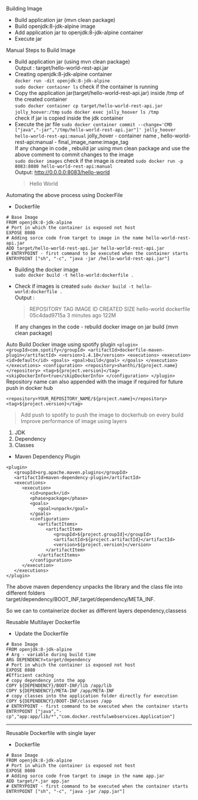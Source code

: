 Building Image
- Build application jar (mvn clean package)
- Build openjdk:8-jdk-alpine image
- Add application jar to openjdk:8-jdk-alpine container
- Execute jar

Manual Steps to Build Image
- Build application jar (using mvn clean package)<br/>
  Output : target/hello-world-rest-api.jar
- Creating openjdk:8-jdk-alpine container<br/>
  `docker run -dit openjdk:8-jdk-alpine`          
  `sudo docker container ls` 
  check if the container is running
- Copy the application jar(target/hello-world-rest-api.jar) inside /tmp of the created container                                             
  `sudo docker container cp target/hello-world-rest-api.jar jolly_hoover:/tmp`
  `sudo docker exec jolly_hoover ls /tmp`       
  check if jar is copied inside the jdk container                                                                                                                                               
- Execute the jar file
  `sudo docker container commit --change='CMD ["java","-jar","/tmp/hello-world-rest-api.jar"]' jolly_hoover hello-world-rest-api:manual`
   jolly_hover - container name , hello-world-rest-api:manual - final_image_name:image_tag <br/>
   If any change in code , rebuild jar using mvn clean package and use the above comment to commit changes to the image<br/>
  `sudo docker images`
   check if the image is created 
  `sudo docker run -p 8083:8080 hello-world-rest-api:manual` <br/>
   Output: http://0.0.0.0:8083/hello-world <br/>
   > Hello World

Automating the above process using DockerFile

- Dockerfile
```
# Base Image
FROM openjdk:8-jdk-alpine
# Port in which the container is exposed not host
EXPOSE 8080
# Adding sorce code from target to image in the name hello-world-rest-api.jar
ADD target/hello-world-rest-api.jar hello-world-rest-api.jar
# ENTRYPOINT - first command to be executed when the container starts
ENTRYPOINT ["sh", "-c", "java -jar /hello-world-rest-api.jar"]
```     

- Building the docker image<br/>
`sudo docker build -t hello-world:dockerfile .
`
- Check if images is created
 `sudo docker build -t hello-world:dockerfile .` <br/>
   Output :
   > REPOSITORY                                           TAG                 IMAGE ID            CREATED             SIZE 
   > hello-world                                          dockerfile          05c4dad9715a        3 minutes ago       122M

   If any changes in the code - rebuild docker image on jar build (mvn clean package)

Auto Build Docker image using spotify plugin
`
<plugin>
   <groupId>com.spotify</groupId>
   <artifactId>dockerfile-maven-plugin</artifactId>
   <version>1.4.10</version>
   <executions>
      <execution>
         <id>default</id>
         <goals>
            <goal>build</goal>
         </goals>
      </execution>
   </executions>
   <configuration>
      <repository>shanthi/${project.name}</repository>
      <tag>${project.version}</tag>
      <skipDockerInfo>true</skipDockerInfo>
   </configuration>
</plugin>
`               
Repository name can also appended with the image if required for future push in docker hub
```
<repository>YOUR_REPOSITORY_NAME/${project.name}</repository>
<tag>${project.version}</tag>
```
> Add <goal>push</goal> to spotify to push the image to dockerhub on every build
Improve performance of image using layers 

1. JDK
2. Dependency
3. Classes

- Maven Dependency Plugin
```
<plugin>
   <groupId>org.apache.maven.plugins</groupId>
   <artifactId>maven-dependency-plugin</artifactId>
   <executions>
      <execution>
         <id>unpack</id>
         <phase>package</phase>
         <goals>
            <goal>unpack</goal>
         </goals>
         <configuration>
            <artifactItems>
               <artifactItem>
                  <groupId>${project.groupId}</groupId>
                  <artifactId>${project.artifactId}</artifactId>
                  <version>${project.version}</version>
               </artifactItem>
            </artifactItems>
         </configuration>
      </execution>
   </executions>
</plugin>
```
The above maven dependency unpacks the library and the class file into different folders
target/dependency/BOOT_INF,target/dependency/META_INF.

So we can to containerize docker as different layers dependency,classess

Reusable Multilayer Dockerfile

- Update the Dockerfile
```
# Base Image
FROM openjdk:8-jdk-alpine
# Arg - variable during build time
ARG DEPENDENCY=target/dependency
# Port in which the container is exposed not host
EXPOSE 8080
#Efficient caching
# copy dependency into the app
COPY ${DEPENDENCY}/BOOT-INF/lib /app/lib
COPY ${DEPENDENCY}/META-INF /app/META-INF
# copy classes into the application folder directly for execution
COPY ${DEPENDENCY}/BOOT-INF/classes /app
# ENTRYPOINT - first command to be executed when the container starts
ENTRYPOINT ["java","-cp","app:app/lib/*","com.docker.restfulwebservices.Application"]
```

-----------------------------------------

Reusable Dockerfile with single layer

- Dockerfile
```
# Base Image
FROM openjdk:8-jdk-alpine
# Port in which the container is exposed not host
EXPOSE 8080
# Adding sorce code from target to image in the name app.jar
ADD target/*.jar app.jar
# ENTRYPOINT - first command to be executed when the container starts
ENTRYPOINT ["sh", "-c", "java -jar /app.jar"]
```    
       
                                                                                                                                                                                                                                                                                                                                                                                                                                                                                                                                                                                                                                                                                                                                                                                                                                                                                                                                                                                                                                                                                                                                                                                                                                                                                                                                                                                                                                                                                                                                                                                                                                                             